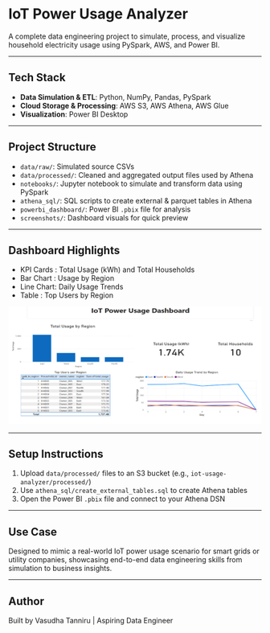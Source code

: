 # IoT Power Usage Analyzer

A complete data engineering project to simulate, process, and visualize household electricity usage using PySpark, AWS, and Power BI.

---

## Tech Stack
- **Data Simulation & ETL**: Python, NumPy, Pandas, PySpark
- **Cloud Storage & Processing**: AWS S3, AWS Athena, AWS Glue
- **Visualization**: Power BI Desktop

---

## Project Structure
- `data/raw/`: Simulated source CSVs
- `data/processed/`: Cleaned and aggregated output files used by Athena
- `notebooks/`: Jupyter notebook to simulate and transform data using PySpark
- `athena_sql/`: SQL scripts to create external & parquet tables in Athena
- `powerbi_dashboard/`: Power BI `.pbix` file for analysis
- `screenshots/`: Dashboard visuals for quick preview

---

## Dashboard Highlights
- KPI Cards : Total Usage (kWh) and Total Households
- Bar Chart : Usage by Region
- Line Chart: Daily Usage Trends
- Table     : Top Users by Region

![Dashboard Screenshot](./screenshots/dashboard_overview.png)

---

## Setup Instructions
1. Upload `data/processed/` files to an S3 bucket (e.g., `iot-usage-analyzer/processed/`)
2. Use `athena_sql/create_external_tables.sql` to create Athena tables
4. Open the Power BI `.pbix` file and connect to your Athena DSN


---

## Use Case
Designed to mimic a real-world IoT power usage scenario for smart grids or utility companies, showcasing end-to-end data engineering skills from simulation to business insights.

---

## Author
Built by Vasudha Tanniru | Aspiring Data Engineer


